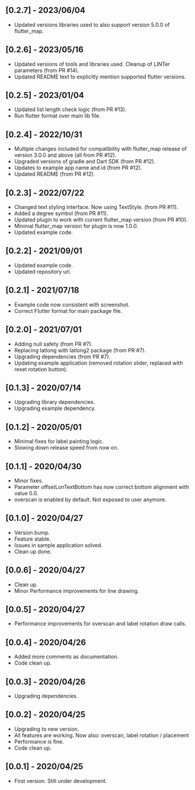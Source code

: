 ## [0.2.7] - 2023/06/04

* Updated versions libraries used to also support version 5.0.0 of flutter_map.

## [0.2.6] - 2023/05/16

* Updated versions of tools and libraries used. Cleanup of LINTer parameters (from PR #14).
* Updated README text to explicitly mention supported flutter versions.

## [0.2.5] - 2023/01/04

* Updated list length check logic (from PR #13).
* Run flutter format over main lib file.

## [0.2.4] - 2022/10/31

* Multiple changes included for compatibility with flutter_map release of version 3.0.0 and above (all from PR #12).
* Upgraded versions of gradle and Dart SDK (from PR #12).
* Updates to example app name and id (from PR #12).
* Updated README (from PR #12).

## [0.2.3] - 2022/07/22

* Changed text styling interface. Now using TextStyle. (from PR #11).
* Added a degree symbol (from PR #11).
* Updated plugin to work with current flutter_map version (from PR #10).
* Minimal flutter_map version for plugin is now 1.0.0.
* Updated example code.

## [0.2.2] - 2021/09/01

* Updated example code.
* Updated repository url.

## [0.2.1] - 2021/07/18

* Example code now consistent with screenshot.
* Correct Flutter format for main package file.

## [0.2.0] - 2021/07/01

* Adding null safety (from PR #7).
* Replacing latlong with latlong2 package (from PR #7).
* Upgrading dependencies (from PR #7).
* Updating example application (removed rotation slider, replaced with reset rotation button).

## [0.1.3] - 2020/07/14

* Upgrading library dependencies.
* Upgrading example dependency.

## [0.1.2] - 2020/05/01

* Minimal fixes for label painting logic.
* Slowing down release speed from now on.

## [0.1.1] - 2020/04/30

* Minor fixes.
* Parameter offsetLonTextBottom has now correct bottom alignment with value 0.0.
* overscan is enabled by default. Not exposed to user anymore.

## [0.1.0] - 2020/04/27

* Version bump.
* Feature stable.
* Issues in sample application solved.
* Clean up done.

## [0.0.6] - 2020/04/27

* Clean up.
* Minor Performance improvements for line drawing.

## [0.0.5] - 2020/04/27

* Performance improvements for overscan and label rotation draw calls.

## [0.0.4] - 2020/04/26

* Added more comments as documentation.
* Code clean up.

## [0.0.3] - 2020/04/26

* Upgrading dependencies.

## [0.0.2] - 2020/04/25

* Upgrading to new version.
* All features are working. Now also: overscan, label rotation / placement
* Performance is fine.
* Code clean up.

## [0.0.1] - 2020/04/25

* First version. Still under development.

